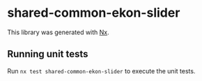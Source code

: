 # shared-common-ekon-slider

This library was generated with [Nx](https://nx.dev).

## Running unit tests

Run `nx test shared-common-ekon-slider` to execute the unit tests.
